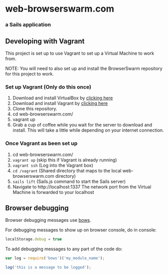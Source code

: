 # web-browserswarm.com
### a Sails application

## Developing with Vagrant

This project is set up to use Vagrant to set up a Virtual Machine to work from.

NOTE: You will need to also set up and install the BrowserSwarm repository for this project to work.

### Set up Vagrant (Only do this once)

1. Download and install VirtualBox by [clicking here](https://www.virtualbox.org/wiki/Downloads)
2. Download and install Vagrant by [clicking here](http://downloads.vagrantup.com/)
3. Clone this repository.
4. cd web-browserswarm.com/
5. vagrant up
6. Grab a cup of coffee while you wait for the server to download and install. This will take a little while depending on your internet connection.

### Once Vagrant as been set up

1. cd web-browserswarm.com/
2. `vagrant up` (skip this if Vagrant is already running)
3. `vagrant ssh` (Log into the Vagrant box)
4. `cd /vagrant` (Shared directory that maps to the local web-browserswarm.com directory)
5. `sails lift` (Sails.js command to start the Sails server)
6. Navigate to http://localhost:1337
  The network port from the Virtual Machine is forwarded to your localhost

## Browser debugging

Browser debugging messages use [bows](https://github.com/latentflip/bows).

For debugging messages to show up on browser console, do in console:

```javascript
localStorage.debug = true
```

To add debugging messages to any part of the code do:

```javascript
var log = require('bows')('my_module_name');

log('this is a message to be logged');
```

